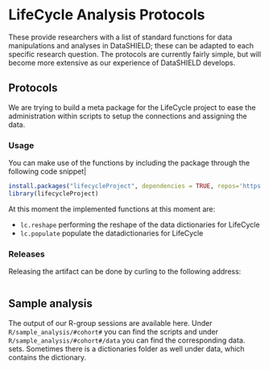 # LifeCycle Analysis Protocols
These provide researchers with a list of standard functions for data manipulations and analyses in DataSHIELD; these can be adapted to each specific research question. The protocols are currently fairly simple, but will become more extensive as our experience of DataSHIELD develops.

## Protocols
We are trying to build a meta package for the LifeCycle project to ease the administration within scripts to setup the connections and assigning the data.

### Usage
You can make use of the functions by including the package through the following code snippet|

```R
install.packages("lifecycleProject", dependencies = TRUE, repos='https://registry.molgenis.org/repository/R/')
library(lifecycleProject)
```

At this moment the implemented functions at this moment are:

- ```lc.reshape``` performing the reshape of the data dictionaries for LifeCycle
- ```lc.populate``` populate the datadictionaries for LifeCycle

### Releases
Releasing the artifact can be done by curling to the following address:

```curl -v --user 'user:password' --upload-file lifecycleProject_0.2.0.tar.gz https://registry.molgenis.org/repository/r-hosted/src/contrib/lifecycleProject_0.2.0.tar.gz 
```

## Sample analysis
The output of our R-group sessions are available here. Under ```R/sample_analysis/#cohort#``` you can find the scripts and under ```R/sample_analysis/#cohort#/data``` you can find the corresponding data. sets. Sometimes there is a dictionaries folder as well under data, which contains the dictionary.